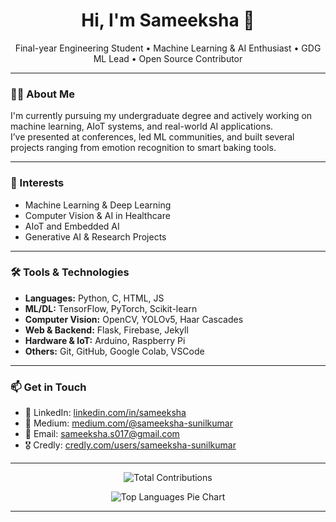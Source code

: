 <h1 align="center">Hi, I'm Sameeksha 👋</h1>

<p align="center">
  Final-year Engineering Student • Machine Learning & AI Enthusiast • GDG ML Lead • Open Source Contributor
</p>

---

### 👩‍💻 About Me

I'm currently pursuing my undergraduate degree and actively working on machine learning, AIoT systems, and real-world AI applications.  
I’ve presented at conferences, led ML communities, and built several projects ranging from emotion recognition to smart baking tools.

---

### 🧠 Interests

- Machine Learning & Deep Learning  
- Computer Vision & AI in Healthcare  
- AIoT and Embedded AI  
- Generative AI & Research Projects

---

### 🛠 Tools & Technologies

- **Languages:** Python, C, HTML, JS  
- **ML/DL:** TensorFlow, PyTorch, Scikit-learn  
- **Computer Vision:** OpenCV, YOLOv5, Haar Cascades  
- **Web & Backend:** Flask, Firebase, Jekyll  
- **Hardware & IoT:** Arduino, Raspberry Pi  
- **Others:** Git, GitHub, Google Colab, VSCode

---
### 📫 Get in Touch

- 🔗 LinkedIn: [linkedin.com/in/sameeksha](https://www.linkedin.com/in/sameeksha-sunilkumar) 
- 📰 Medium: [medium.com/@sameeksha-sunilkumar](http://medium.com/@sameeksha-sunilkumar)  
- 📧 Email: sameeksha.s017@gmail.com  
- 🎖️ Credly: [credly.com/users/sameeksha-sunilkumar](https://www.credly.com/users/sameeksha-sunilkumar)

---

<p align="center">
  <img src="https://github-readme-stats.vercel.app/api?username=sameeksha-sunilkumar&count_private=true&show_icons=false&hide_title=true&hide_border=true&hide_rank=true&hide=issues,stars,followers,contribs" alt="Total Contributions" />
</p>

<p align="center">
  <img src="https://github-readme-stats.vercel.app/api/top-langs/?username=sameeksha-sunilkumar&layout=pie_chart&langs_count=8&hide_border=true" alt="Top Languages Pie Chart" />
</p>


---
